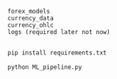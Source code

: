 ```
forex_models
currency_data
currency_ohlc
logs (required later not now)

```

```python

pip install requirements.txt

python ML_pipeline.py


```
